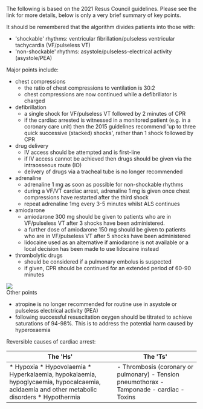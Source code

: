 The following is based on the 2021 Resus Council guidelines. Please see the link for more details, below is only a very brief summary of key points.  
  
It should be remembered that the algorithm divides patients into those with:  
* 'shockable' rhythms: ventricular fibrillation/pulseless ventricular tachycardia (VF/pulseless VT)
* 'non\-shockable' rhythms: asystole/pulseless\-electrical activity (asystole/PEA)

  
Major points include:  
* chest compressions
	+ the ratio of chest compressions to ventilation is 30:2
	+ chest compressions are now continued while a defibrillator is charged
* defibrillation
	+ a single shock for VF/pulseless VT followed by 2 minutes of CPR
	+ if the cardiac arrested is witnessed in a monitored patient (e.g. in a coronary care unit) then the 2015 guidelines recommend 'up to three quick successive (stacked) shocks', rather than 1 shock followed by CPR
* drug delivery
	+ IV access should be attempted and is first\-line
	+ if IV access cannot be achieved then drugs should be given via the intraosseous route (IO)
	+ delivery of drugs via a tracheal tube is no longer recommended
* adrenaline
	+ adrenaline 1 mg as soon as possible for non\-shockable rhythms
	+ during a VF/VT cardiac arrest, adrenaline 1 mg is given once chest compressions have restarted after the third shock
	+ repeat adrenaline 1mg every 3\-5 minutes whilst ALS continues
* amiodarone
	+ amiodarone 300 mg should be given to patients who are in VF/pulseless VT after 3 shocks have been administered.
	+ a further dose of amiodarone 150 mg should be given to patients who are in VF/pulseless VT after 5 shocks have been administered
	+ lidocaine used as an alternative if amiodarone is not available or a local decision has been made to use lidocaine instead
* thrombolytic drugs
	+ should be considered if a pulmonary embolus is suspected
	+ if given, CPR should be continued for an extended period of 60\-90 minutes

  
[![](https://d32xxyeh8kfs8k.cloudfront.net/images_Passmedicine/pdd964.png)](https://d32xxyeh8kfs8k.cloudfront.net/images_Passmedicine/pdd964b.png)  
Other points  
* atropine is no longer recommended for routine use in asystole or pulseless electrical activity (PEA)
* following successful resuscitation oxygen should be titrated to achieve saturations of 94\-98%. This is to address the potential harm caused by hyperoxaemia

  
Reversible causes of cardiac arrest:  
  


| The 'Hs' | The 'Ts' |
| --- | --- |
| * Hypoxia * Hypovolaemia * Hyperkalaemia, hypokalaemia, hypoglycaemia, hypocalcaemia, acidaemia and other metabolic disorders * Hypothermia | - Thrombosis (coronary or pulmonary) - Tension pneumothorax - Tamponade \- cardiac - Toxins |

